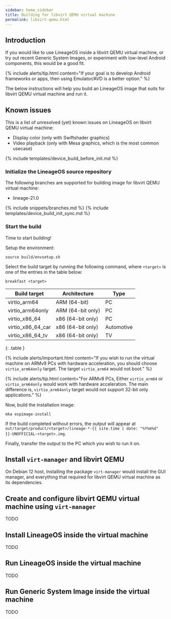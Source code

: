 ```yaml
---
sidebar: home_sidebar
title: Building for libvirt QEMU virtual machine
permalink: libvirt-qemu.html
---
```


## Introduction

If you would like to use LineageOS inside a libvirt QEMU virtual machine, or try out recent Generic System Images, or experiment with low-level Android components, this would be a good fit.

{% include alerts/tip.html content="If your goal is to develop Android frameworks or apps, then using Emulator/AVD is a better option." %}

The below instructions will help you build an LineageOS image that suits for libvirt QEMU virtual machine and run it.

## Known issues

This is a list of unresolved (yet) known issues on LineageOS on libvirt QEMU virtual machine:

* Display color (only with Swiftshader graphics)
* Video playback (only with Mesa graphics, which is the most common usecase)


{% include templates/device_build_before_init.md %}


### Initialize the LineageOS source repository

The following branches are supported for building image for libvirt QEMU virtual machine:

* lineage-21.0

{% include snippets/branches.md %}
{% include templates/device_build_init_sync.md %}

### Start the build

Time to start building!

Setup the environment:
```
source build/envsetup.sh
```
Select the build target by running the following command, where `<target>` is one of the entries in the table below:

```
breakfast <target>
```

|   Build target    |    Architecture    |    Type    |
|-------------------|--------------------|------------|
| virtio_arm64      | ARM (64-bit)       | PC         |
| virtio_arm64only  | ARM (64-bit only)  | PC         |
| virtio_x86_64     | x86 (64-bit only)  | PC         |
| virtio_x86_64_car | x86 (64-bit only)  | Automotive |
| virtio_x86_64_tv  | x86 (64-bit only)  | TV         |
{: .table }

{% include alerts/important.html content="If you wish to run the virtual machine on ARMv9 PCs with hardware acceleration, you should choose `virtio_arm64only` target. The target `virtio_arm64` would not boot." %}

{% include alerts/tip.html content="For ARMv8 PCs, Either `virtio_arm64` or `virtio_arm64only` would work with hardware acceleration. The main difference is, `virtio_arm64only` target would not support 32-bit only applications." %}

Now, build the installation image:
```
mka espimage-install
```

If the build completed without errors, the output will appear at `out/target/product/<target>/lineage-*-{{ site.time | date: "%Y%m%d" }}-UNOFFICIAL-<target>.img`.

Finally, transfer the output to the PC which you wish to run it on.

## Install `virt-manager` and libvirt QEMU

On Debian 12 host, Installing the package `virt-manager` would install the GUI manager, and everything that required for libvirt QEMU virtual machine as its dependencies.

## Create and configure libvirt QEMU virtual machine using `virt-manager`

TODO

## Install LineageOS inside the virtual machine

TODO

## Run LineageOS inside the virtual machine

TODO

## Run Generic System Image inside the virtual machine

TODO
